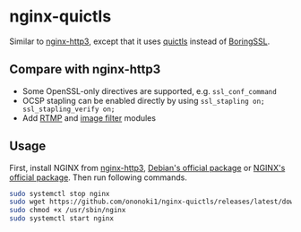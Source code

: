 # nginx-quictls

Similar to [nginx-http3](https://github.com/ononoki1/nginx-http3), except that it uses [quictls](https://github.com/quictls/openssl) instead of [BoringSSL](https://github.com/google/boringssl).

## Compare with nginx-http3

- Some OpenSSL-only directives are supported, e.g. `ssl_conf_command`
- OCSP stapling can be enabled directly by using `ssl_stapling on; ssl_stapling_verify on;`
- Add [RTMP](https://github.com/arut/nginx-rtmp-module) and [image filter](https://nginx.org/en/docs/http/ngx_http_image_filter_module.html) modules

## Usage

First, install NGINX from [nginx-http3](https://github.com/ononoki1/nginx-http3), [Debian's official package](https://packages.debian.org/bullseye/nginx) or [NGINX's official package](https://nginx.org/en/linux_packages.html#Debian). Then run following commands.

```bash
sudo systemctl stop nginx
sudo wget https://github.com/ononoki1/nginx-quictls/releases/latest/download/nginx -O /usr/sbin/nginx
sudo chmod +x /usr/sbin/nginx
sudo systemctl start nginx
```
